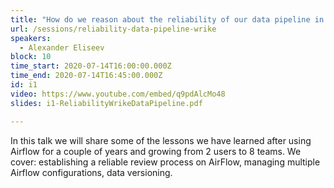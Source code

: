 ```yaml
---
title: "How do we reason about the reliability of our data pipeline in Wrike"
url: /sessions/reliability-data-pipeline-wrike
speakers:
  - Alexander Eliseev
block: 10
time_start: 2020-07-14T16:00:00.000Z
time_end: 2020-07-14T16:45:00.000Z
id: i1
video: https://www.youtube.com/embed/q9pdAlcMo48
slides: i1-ReliabilityWrikeDataPipeline.pdf

---
```


In this talk we will share some of the lessons we have learned after using Airflow for a couple of years and growing from 2 users to 8 teams. We cover: establishing a reliable review process on AirFlow, managing multiple Airflow configurations, data versioning.

